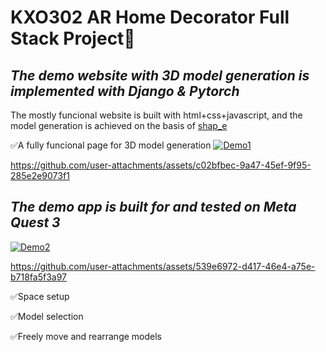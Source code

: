 # KXO302 AR Home Decorator **Full Stack** Project🍔

## *The demo website with 3D model generation is implemented with Django & Pytorch*

The mostly funcional website is built with html+css+javascript, and the model generation is achieved on the basis of [shap_e](https://github.com/openai/shap-e)

✅A fully funcional page for 3D model generation
[![Demo1](https://github.com/SunLang333/kxo302/blob/main/kxo302demo1.gif?raw=true)](https://github.com/SunLang333/kxo302/raw/refs/heads/main/kxo302demo1.mp4)

https://github.com/user-attachments/assets/c02bfbec-9a47-45ef-9f95-285e2e9073f1

## *The demo app is built for and tested on Meta Quest 3*
[![Demo2](https://github.com/SunLang333/kxo302/blob/main/kxo302demo2.gif?raw=true)](https://github.com/SunLang333/kxo302/raw/refs/heads/main/kxo302demo2.mp4)

https://github.com/user-attachments/assets/539e6972-d417-46e4-a75e-b718fa5f3a97

✅Space setup  

✅Model selection  

✅Freely move and rearrange models  

